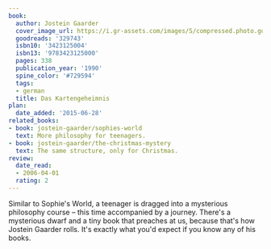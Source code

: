 ```yaml
---
book:
  author: Jostein Gaarder
  cover_image_url: https://i.gr-assets.com/images/S/compressed.photo.goodreads.com/books/1173802967l/329743.jpg
  goodreads: '329743'
  isbn10: '3423125004'
  isbn13: '9783423125000'
  pages: 338
  publication_year: '1990'
  spine_color: '#729594'
  tags:
  - german
  title: Das Kartengeheimnis
plan:
  date_added: '2015-06-28'
related_books:
- book: jostein-gaarder/sophies-world
  text: More philosophy for teenagers.
- book: jostein-gaarder/the-christmas-mystery
  text: The same structure, only for Christmas.
review:
  date_read:
  - 2006-04-01
  rating: 2
---
```


Similar to Sophie's World, a teenager is dragged into a mysterious philosophy course – this time accompanied by a
journey. There's a mysterious dwarf and a tiny book that preaches at us, because that's how Jostein Gaarder rolls. It's
exactly what you'd expect if you know any of his books.
